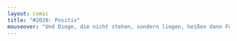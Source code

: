```yaml
---
layout: comic
title: "#2020: Positiv"
mouseover: "Und Dinge, die nicht stehen, sondern liegen, heißen dann Fürlage?"
---
```

